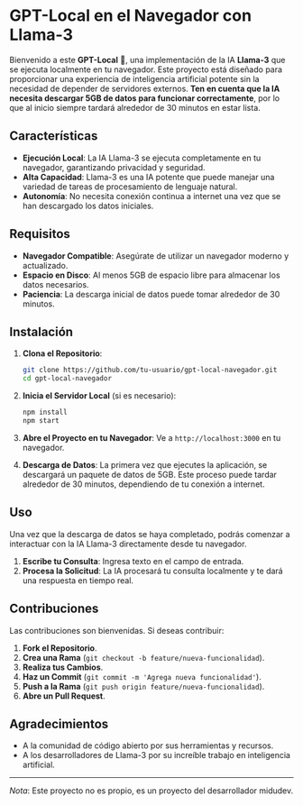 # GPT-Local en el Navegador con Llama-3 

Bienvenido a este **GPT-Local** 👋, una implementación de la IA **Llama-3** que se ejecuta localmente en tu navegador. Este proyecto está diseñado para proporcionar una experiencia de inteligencia artificial potente sin la necesidad de depender de servidores externos. **Ten en cuenta que la IA necesita descargar 5GB de datos para funcionar correctamente**, por lo que al inicio siempre tardará alrededor de 30 minutos en estar lista.

## Características

- **Ejecución Local**: La IA Llama-3 se ejecuta completamente en tu navegador, garantizando privacidad y seguridad.
- **Alta Capacidad**: Llama-3 es una IA potente que puede manejar una variedad de tareas de procesamiento de lenguaje natural.
- **Autonomía**: No necesita conexión continua a internet una vez que se han descargado los datos iniciales.

## Requisitos

- **Navegador Compatible**: Asegúrate de utilizar un navegador moderno y actualizado.
- **Espacio en Disco**: Al menos 5GB de espacio libre para almacenar los datos necesarios.
- **Paciencia**: La descarga inicial de datos puede tomar alrededor de 30 minutos.

## Instalación

1. **Clona el Repositorio**:
    ```bash
    git clone https://github.com/tu-usuario/gpt-local-navegador.git
    cd gpt-local-navegador
    ```

2. **Inicia el Servidor Local** (si es necesario):
    ```bash
    npm install
    npm start
    ```

3. **Abre el Proyecto en tu Navegador**:
    Ve a `http://localhost:3000` en tu navegador.

4. **Descarga de Datos**:
    La primera vez que ejecutes la aplicación, se descargará un paquete de datos de 5GB. Este proceso puede tardar alrededor de 30 minutos, dependiendo de tu conexión a internet.

## Uso

Una vez que la descarga de datos se haya completado, podrás comenzar a interactuar con la IA Llama-3 directamente desde tu navegador. 

1. **Escribe tu Consulta**: Ingresa texto en el campo de entrada.
2. **Procesa la Solicitud**: La IA procesará tu consulta localmente y te dará una respuesta en tiempo real.

## Contribuciones

Las contribuciones son bienvenidas. Si deseas contribuir:

1. **Fork el Repositorio**.
2. **Crea una Rama** (`git checkout -b feature/nueva-funcionalidad`).
3. **Realiza tus Cambios**.
4. **Haz un Commit** (`git commit -m 'Agrega nueva funcionalidad'`).
5. **Push a la Rama** (`git push origin feature/nueva-funcionalidad`).
6. **Abre un Pull Request**.


## Agradecimientos

- A la comunidad de código abierto por sus herramientas y recursos.
- A los desarrolladores de Llama-3 por su increíble trabajo en inteligencia artificial.

---

*Nota*: Este proyecto no es propio, es un proyecto del desarrollador midudev.
